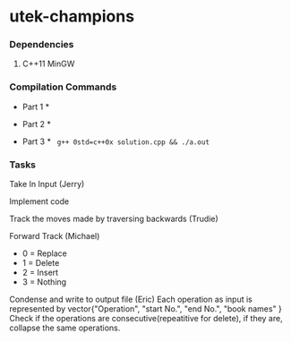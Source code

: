# utek-champions

### Dependencies

1. C++11 MinGW

### Compilation Commands

* Part 1 *

* Part 2 *

* Part 3 *
<code> g++ 0std=c++0x solution.cpp && ./a.out </code>

### Tasks

Take In Input (Jerry)

Implement code

Track the moves made by traversing backwards (Trudie)

Forward Track (Michael)

 - 0 = Replace
 - 1 = Delete
 - 2 = Insert
 - 3 = Nothing

Condense and write to output file (Eric)
Each operation as input is represented by vector{"Operation", "start No.", "end No.", "book names" }
Check if the operations are consecutive(repeatitive for delete), if they are, collapse the same operations. 
